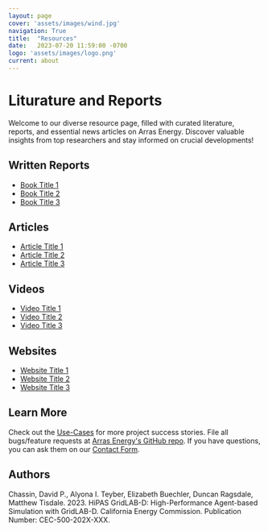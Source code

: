 ```yaml
---
layout: page
cover: 'assets/images/wind.jpg'
navigation: True
title:  "Resources"
date:   2023-07-20 11:59:00 -0700
logo: 'assets/images/logo.png'
current: about
---
```


# Liturature and Reports

Welcome to our diverse resource page, filled with curated literature, reports, and essential news articles on Arras Energy. Discover valuable insights from top researchers and stay informed on crucial developments!

## Written Reports

- [Book Title 1](https://example.com/book1)
- [Book Title 2](https://example.com/book2)
- [Book Title 3](https://example.com/book3)

## Articles

- [Article Title 1](https://example.com/article1)
- [Article Title 2](https://example.com/article2)
- [Article Title 3](https://example.com/article3)

## Videos

- [Video Title 1](https://example.com/video1)
- [Video Title 2](https://example.com/video2)
- [Video Title 3](https://example.com/video3)

## Websites

- [Website Title 1](https://example.com/website1)
- [Website Title 2](https://example.com/website2)
- [Website Title 3](https://example.com/website3)

## Learn More
Check out the [Use-Cases][Use-Cases] for more project success stories. File all bugs/feature requests at [Arras Energy's GitHub repo][Arras Energy's GitHub repo]. If you have questions, you can ask them on our [Contact Form][Contact Form].

## Authors
Chassin, David P., Alyona I. Teyber, Elizabeth Buechler, Duncan Ragsdale, Matthew Tisdale. 2023. HiPAS GridLAB-D: High-Performance Agent-based Simulation with GridLAB-D.
California Energy Commission. Publication Number: CEC-500-202X-XXX.

[Use-Cases]: https://google.com
[Arras Energy's GitHub repo]: https://github.com/arras-energy
[Contact Form]: https://talk.jekyllrb.com/
